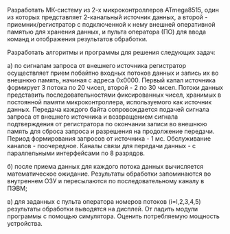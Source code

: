 Разработать МК-систему из 2-х микроконтроллеров ATmega8515, один из которых представляет 2-канальный источник данных, а второй - приемник/регистратор с подключенной к нему внешней оперативной памятью для хранения данных, и пульта оператора (ПО) для ввода команд и отображения результатов обработки.

Разработать алгоритмы и программы для решения следующих задач:

а) по сигналам запроса от внешнего источника регистратор осуществляет прием побайтно входных потоков данных и запись их во внешнюю память, начиная с адреса 0x0000. Первый капал источника формирует 3 потока по 20 чисел, второй - 2 по 30 чисел. Потоки данных представить последовательностями фиксированных чисел, хранимых в постоянной памяти микроконтроллера, используемого как источник данных.
Передача каждого байта сопровождается подачей сигнала запроса от внешнего источника и возвращением сигнала подтверждения от регистратора по окончании записи во внешнюю память для сброса запроса и разрешения на продолжение передачи. Период формирования запросов от источника - 1 мс. Обслуживание каналов - поочередное. Каналы связи для передачи данных - с параллельными интерфейсами по 8 разрядов.


б) после приема данных для каждого потока данных вычисляется математическое ожидание. Результаты обработки запоминаются во внутреннем ОЗУ и пересылаются по последовательному каналу в ПЭВМ;


в) для заданных с пульта оператора номеров потоков (i=l,2,3,4,5) результаты обработки выводятся на дисплей.
От ладить модули программы с помощью симулятора.
Оценить потребляемую мощность устройства.
